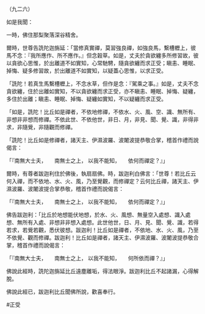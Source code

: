 （九二六）

如是我聞：

一時，佛住那梨聚落深谷精舍。

爾時，世尊告詵陀迦旃延：「當修真實禪，莫習強良禪，如強良馬，繫槽櫪上，彼馬不念：『我所應作、所不應作。』但念穀草。如是，丈夫於貪欲纏多所修習故，彼以貪欲心思惟，於出離道不如實知，心常馳騁，隨貪欲纏而求正受；瞋恚、睡眠、掉悔、疑多修習故，於出離道不如實知，以疑蓋心思惟，以求正受。

「詵陀！若真生馬繫槽櫪上，不念水草，但作是念：『駕乘之事。』如是，丈夫不念貪欲纏，住於出離如實知，不以貪欲纏而求正受，亦不瞋恚、睡眠、掉悔、疑纏，多住於出離；瞋恚、睡眠、掉悔、疑纏如實知，不以疑纏而求正受。

「如是，詵陀！比丘如是禪者，不依地修禪，不依水、火、風、空、識、無所有、非想非非想而修禪。不依此世、不依他世，非日、月，非見、聞、覺、識，非得非求，非隨覺，非隨觀而修禪。

「詵陀！比丘如是修禪者，諸天主、伊濕波羅、波闍波提恭敬合掌，稽首作禮而說偈言：

「『南無大士夫，　　南無士之上，
以我不能知，　　依何而禪定？』」

爾時，有尊者跋迦利住於佛後，執扇扇佛。時，跋迦利白佛言：「世尊！若比丘云何入禪，而不依地、水、火、風，乃至覺觀，而修禪定？云何比丘禪，諸天主、伊濕波羅、波闍波提合掌恭敬，稽首作禮而說偈言：

「『南無大士夫，　　南無士之上，
以我不能知，　　依何而禪定？』」

佛告跋迦利：「比丘於地想能伏地想，於水、火、風想、無量空入處想、識入處想、無所有入處、非想非非想入處想。此世他世，日、月、見、聞、覺、識，若得若求，若覺若觀，悉伏彼想。跋迦利！比丘如是禪者，不依地、水、火、風，乃至不依覺、觀而修禪。跋迦利！比丘如是禪者，諸天主、伊濕波羅、波闍波提恭敬合掌，稽首作禮而說偈言：

「『南無大士夫，　　南無士之上，
以我不能知，　　何所依而禪？』」

佛說此經時，詵陀迦旃延比丘遠塵離垢，得法眼淨。跋迦利比丘不起諸漏，心得解脫。

佛說此經已，跋迦利比丘聞佛所說，歡喜奉行。





#正受

